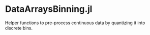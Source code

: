 # DataArraysBinning.jl
Helper functions to pre-process continuous data by quantizing it into discrete bins.
